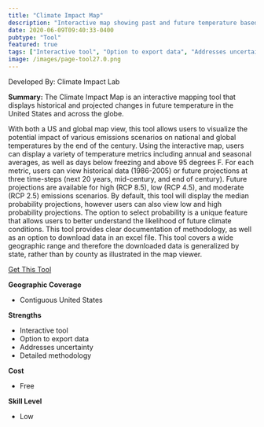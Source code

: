 ```yaml
---
title: "Climate Impact Map"
description: "Interactive map showing past and future temperature based different climate models"
date: 2020-06-09T09:40:33-0400
pubtype: "Tool"
featured: true
tags: ["Interactive tool", "Option to export data", "Addresses uncertainty", "Detailed methodology"]
image: /images/page-tool27.0.png
---
```

Developed By: Climate Impact Lab

**Summary:** The Climate Impact Map is an interactive mapping tool that displays historical and projected changes in future temperature in the United States and across the globe. 

With both a US and global map view, this tool allows users to visualize the potential impact of various emissions scenarios on national and global temperatures by the end of the century. Using the interactive map, users can display a variety of temperature metrics including annual and seasonal averages, as well as days below freezing and above 95 degrees F. For each metric, users can view historical data (1986-2005) or future projections at three time-steps (next 20 years, mid-century, and end of century). Future projections are available for high (RCP 8.5), low (RCP 4.5), and moderate (RCP 2.5) emissions scenarios. By default, this tool will display the median probability projections, however users can also view low and high probability projections. The option to select probability is a unique feature that allows users to better understand the likelihood of future climate conditions. This tool provides clear documentation of methodology, as well as an option to download data in an excel file. This tool covers a wide geographic range and therefore the downloaded data is generalized by state, rather than by county as illustrated in the map viewer.

<a href="http://www.impactlab.org/map/#usmeas=absolute&usyear=2080-2099&gmeas=absolute&gyear=1986-2005&tab=united-states&usvar=tas_JJA&usprob=0.05&usrcp=rcp26" target="_blank">Get This Tool</a>

__**Geographic Coverage**__
- Contiguous United States

__**Strengths**__
-  Interactive tool
-   Option to export data
-   Addresses uncertainty
-   Detailed methodology

__**Cost**__
- Free

__**Skill Level**__
- Low
